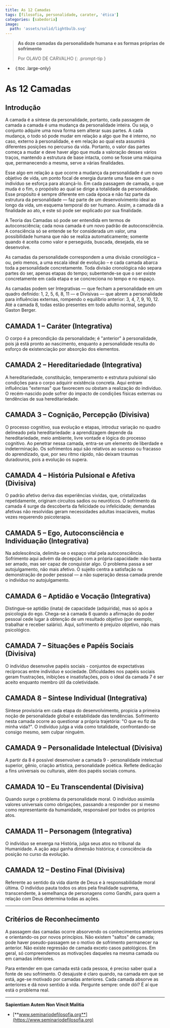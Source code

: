 ```yaml
---
title: As 12 Camadas
tags: [filosofia, personalidade, carater, 'ética']
categories: [sabedoria]
image:
  path: 'assets/solid/lightbulb.svg'
---
```


> **As doze camadas da personalidade humana e as formas próprias de sofrimento**
> 
> Por OLAVO DE CARVALHO 
{: .prompt-tip }

- &nbsp;
{:toc .large-only}

# As 12 Camadas  

## Introdução

A camada é a síntese da personalidade, portanto, cada passagem de camada a camada é uma mudança da personalidade inteira. Ou seja, o conjunto adquire uma nova forma sem alterar suas partes. A cada mudança, o todo só pode mudar em relação a algo que lhe é interno, no caso, externo à personalidade, e em relação ao qual esta assumirá diferentes posições no percurso da vida. Portanto, o valor das partes começa a mudar e deve haver algo que muda a valoração desses vários traços, mantendo a estrutura de base intacta, como se fosse uma máquina que, permanecendo a mesma, serve a várias finalidades.

Esse algo em relação a que ocorre a mudança da personalidade é um novo objetivo de vida, um ponto focal de energia durante uma fase em que o indivíduo se esforça para alcançá-lo. Em cada passagem de camada, o que muda é o fim, o propósito ao qual se dirige a totalidade da personalidade. Esse propósito é sempre diferente em cada época e não faz parte da estrutura da personalidade — faz parte de um desenvolvimento ideal ao longo da vida, um esquema temporal do ser humano. Assim, a camada dá a finalidade ao ato, e este só pode ser explicado por sua finalidade.

A Teoria das Camadas só pode ser entendida em termos de autoconsciência; cada nova camada é um novo padrão de autoconsciência. A consciência só se entende se for considerada um valor, uma possibilidade humana que não se realiza automaticamente; somente quando é aceita como valor e perseguida, buscada, desejada, ela se desenvolve.

As camadas da personalidade correspondem a uma divisão cronológica – ou, pelo menos, a uma escala ideal de evolução – e cada camada abarca toda a personalidade concretamente. Toda divisão cronológica não separa partes do ser, apenas etapas do tempo; subentende-se que o ser existe concretamente em cada etapa e se concreciona no tempo e no espaço.

As camadas podem ser Integrativas — que fecham a personalidade em um quadro definido: 1, 2, 5, 6, 8, 11 — e Divisivas — que abrem a personalidade para influências externas, rompendo o equilíbrio anterior: 3, 4, 7, 9, 10, 12. Até a camada 8, todas estão presentes em todo adulto normal, segundo Gaston Berger.  

## CAMADA 1 – Caráter (Integrativa)

O corpo é a precondição da personalidade; é "anterior" à personalidade, pois já está pronto ao nascimento, enquanto a personalidade resulta do esforço de existenciação por absorção dos elementos.  

## CAMADA 2 – Hereditariedade (Integrativa)

A hereditariedade, constituição, temperamento e estrutura pulsional são condições para o corpo adquirir existência concreta. Aqui entram influências "externas" que favorecem ou obstam a realização do indivíduo. O recém-nascido pode sofrer do impacto de condições físicas externas ou tendências de sua hereditariedade.

## CAMADA 3 – Cognição, Percepção (Divisiva)

O processo cognitivo, sua evolução e etapas, introduz variação no quadro delineado pela hereditariedade: a aprendizagem depende da hereditariedade, meio ambiente, livre vontade e lógica do processo cognitivo. Ao penetrar nessa camada, entra-se um elemento de liberdade e indeterminação. Os sofrimentos aqui são relativos ao sucesso ou fracasso do aprendizado, que, por seu ritmo rápido, não deixam traumas duradouros, pois a evolução os supera.  

## CAMADA 4 – História Pulsional e Afetiva (Divisiva)

O padrão afetivo deriva das experiências vividas, que, cristalizadas repetidamente, originam circuitos sadios ou neuróticos. O sofrimento da camada 4 surge da descoberta da felicidade ou infelicidade; demandas afetivas não resolvidas geram necessidades adultas insaciáveis, muitas vezes requerendo psicoterapia.  

## CAMADA 5 – Ego, Autoconsciência e Individuação (Integrativa)

Na adolescência, delimita-se o espaço vital pela autoconsciência. Sofrimento aqui advém da decepção com a própria capacidade: não basta ser amado, mas ser capaz de conquistar algo. O problema passa a ser autojulgamento, não mais afetivo. O sujeito centra a satisfação na demonstração de poder pessoal — a não superação dessa camada prende o indivíduo no autojulgamento.

## CAMADA 6 – Aptidão e Vocação (Integrativa)

Distingue-se aptidão (inata) de capacidade (adquirida), mas só após a psicologia do ego. Chega-se à camada 6 quando a afirmação do poder pessoal cede lugar à obtenção de um resultado objetivo (por exemplo, trabalhar e receber salário). Aqui, sofrimento é prejuízo objetivo, não mais psicológico.

## CAMADA 7 – Situações e Papéis Sociais (Divisiva)

O indivíduo desenvolve papéis sociais - conjuntos de expectativas recíprocas entre indivíduo e sociedade. Dificuldades nos papéis sociais geram frustrações, inibições e insatisfações, pois o ideal da camada 7 é ser aceito enquanto membro útil da coletividade.

## CAMADA 8 – Síntese Individual (Integrativa)

Síntese provisória em cada etapa do desenvolvimento, propicia a primeira noção de personalidade global e estabilidade das tendências. Sofrimento nesta camada ocorre ao questionar a própria trajetória: "O que eu fiz da minha vida?". O indivíduo julga a vida como totalidade, confrontando-se consigo mesmo, sem culpar ninguém.

## CAMADA 9 – Personalidade Intelectual (Divisiva)

A partir da 8 é possível desenvolver a camada 9 - personalidade intelectual superior, gênio, criação artística, personalidade poética. Reflete dedicação a fins universais ou culturais, além dos papéis sociais comuns.

## CAMADA 10 – Eu Transcendental (Divisiva)

Quando surge o problema da personalidade moral. O indivíduo assimila valores universais como obrigações, passando a responder por si mesmo como representante da humanidade, responsável por todos os próprios atos.

## CAMADA 11 – Personagem (Integrativa)

O indivíduo se enxerga na História, julga seus atos no tribunal da Humanidade. A ação aqui ganha dimensão histórica; é consciência da posição no curso da evolução.

## CAMADA 12 – Destino Final (Divisiva)

Referente ao sentido da vida diante de Deus e à responsabilidade moral última. O indivíduo pauta todos os atos pela finalidade suprema, transcendente, à semelhança de personagens como Gandhi, para quem a relação com Deus determina todas as ações.

***

## Critérios de Reconhecimento

A passagem das camadas ocorre absorvendo os conhecimentos anteriores e orientando-os por novos princípios. Não existem "saltos" de camada; pode haver pseudo-passagem se o motivo de sofrimento permanecer na anterior. Não existe regressão de camada exceto casos patológicos. Em geral, só compreendemos as motivações daqueles na mesma camada ou em camadas inferiores.

Para entender em que camada está cada pessoa, é preciso saber qual a fonte de seu sofrimento. O desajuste é claro quando, na camada em que se está, age-se motivado por camadas anteriores. Cada camada absorve as anteriores e dá novo sentido à vida. Pergunte sempre: onde dói? É aí que está o problema real.

***

**Sapientiam Autem Non Vincit Malitia** 

- [**www.seminariodefilosofia.org**](https://www.seminariodefilosofia.org)
